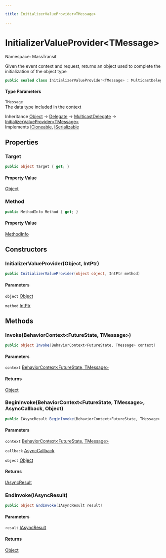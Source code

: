 ```yaml
---

title: InitializerValueProvider<TMessage>

---
```


# InitializerValueProvider\<TMessage\>

Namespace: MassTransit

Given the event context and request, returns an object used to complete the initialization of the object type

```csharp
public sealed class InitializerValueProvider<TMessage> : MulticastDelegate, ICloneable, ISerializable
```

#### Type Parameters

`TMessage`<br/>
The data type included in the context

Inheritance [Object](https://learn.microsoft.com/en-us/dotnet/api/system.object) → [Delegate](https://learn.microsoft.com/en-us/dotnet/api/system.delegate) → [MulticastDelegate](https://learn.microsoft.com/en-us/dotnet/api/system.multicastdelegate) → [InitializerValueProvider\<TMessage\>](../masstransit/initializervalueprovider-1)<br/>
Implements [ICloneable](https://learn.microsoft.com/en-us/dotnet/api/system.icloneable), [ISerializable](https://learn.microsoft.com/en-us/dotnet/api/system.runtime.serialization.iserializable)

## Properties

### **Target**

```csharp
public object Target { get; }
```

#### Property Value

[Object](https://learn.microsoft.com/en-us/dotnet/api/system.object)<br/>

### **Method**

```csharp
public MethodInfo Method { get; }
```

#### Property Value

[MethodInfo](https://learn.microsoft.com/en-us/dotnet/api/system.reflection.methodinfo)<br/>

## Constructors

### **InitializerValueProvider(Object, IntPtr)**

```csharp
public InitializerValueProvider(object object, IntPtr method)
```

#### Parameters

`object` [Object](https://learn.microsoft.com/en-us/dotnet/api/system.object)<br/>

`method` [IntPtr](https://learn.microsoft.com/en-us/dotnet/api/system.intptr)<br/>

## Methods

### **Invoke(BehaviorContext\<FutureState, TMessage\>)**

```csharp
public object Invoke(BehaviorContext<FutureState, TMessage> context)
```

#### Parameters

`context` [BehaviorContext\<FutureState, TMessage\>](../../masstransit-abstractions/masstransit/behaviorcontext-2)<br/>

#### Returns

[Object](https://learn.microsoft.com/en-us/dotnet/api/system.object)<br/>

### **BeginInvoke(BehaviorContext\<FutureState, TMessage\>, AsyncCallback, Object)**

```csharp
public IAsyncResult BeginInvoke(BehaviorContext<FutureState, TMessage> context, AsyncCallback callback, object object)
```

#### Parameters

`context` [BehaviorContext\<FutureState, TMessage\>](../../masstransit-abstractions/masstransit/behaviorcontext-2)<br/>

`callback` [AsyncCallback](https://learn.microsoft.com/en-us/dotnet/api/system.asynccallback)<br/>

`object` [Object](https://learn.microsoft.com/en-us/dotnet/api/system.object)<br/>

#### Returns

[IAsyncResult](https://learn.microsoft.com/en-us/dotnet/api/system.iasyncresult)<br/>

### **EndInvoke(IAsyncResult)**

```csharp
public object EndInvoke(IAsyncResult result)
```

#### Parameters

`result` [IAsyncResult](https://learn.microsoft.com/en-us/dotnet/api/system.iasyncresult)<br/>

#### Returns

[Object](https://learn.microsoft.com/en-us/dotnet/api/system.object)<br/>
